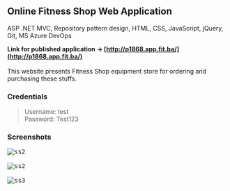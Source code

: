 ## Online Fitness Shop Web Application
ASP .NET MVC, Repository pattern design, HTML, CSS, JavaScript, jQuery, Git, MS Azure DevOps


**Link for published application -> [http://p1868.app.fit.ba/](http://p1868.app.fit.ba/)** 
<br/> <br/>
This website presents Fitness Shop equipment store for ordering and purchasing these stuffs.

### Credentials
>Username: test<br/>
Password: Test123

### Screenshots
<kbd>![ss2](https://user-images.githubusercontent.com/86159204/122650649-78cae700-d134-11eb-81b4-07cfce79bf4d.jpg)</kbd>
<br/> <br/>
<kbd>![ss2](https://user-images.githubusercontent.com/86159204/122650649-78cae700-d134-11eb-81b4-07cfce79bf4d.jpg)</kbd>
<br/> <br/>
<kbd>![ss3](https://user-images.githubusercontent.com/86159204/122650673-939d5b80-d134-11eb-9a8b-e091f092bd56.jpg)</kbd>
